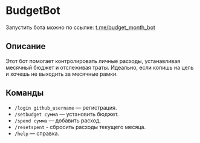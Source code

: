 # BudgetBot

Запустить бота можно по ссылке: [t.me/budget_month_bot](https://t.me/budget_month_bot)

## Описание

Этот бот помогает контролировать личные расходы, устанавливая месячный бюджет и отслеживая траты. Идеально, если копишь на цель и хочешь не выходить за месячные рамки.

## Команды

- `/login github_username` — регистрация.
- `/setbudget сумма` — установить бюджет.
- `/spend сумма` — добавить расход.
- `/resetspent` - сбросить расходы текущего месяца.
- `/help` — справка.
